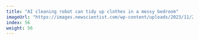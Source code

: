 ```yaml
---
title: "AI cleaning robot can tidy up clothes in a messy bedroom"
imageUrl: "https://images.newscientist.com/wp-content/uploads/2023/11/21152134/SEI_181102879.jpg?width=600"
index: 56
weight: 56
---
```

